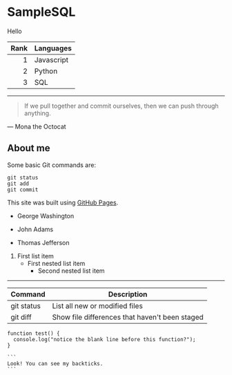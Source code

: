 # SampleSQL
Hello

| Rank | Languages |
|-----:|-----------|
|     1| Javascript|
|     2| Python    |
|     3| SQL       |

---
> If we pull together and commit ourselves, then we can push through anything.

— Mona the Octocat


## About me

<!-- TO DO: add more details about me later -->


Some basic Git commands are:
```
git status
git add
git commit
```

This site was built using [GitHub Pages](https://pages.github.com/).

- George Washington
* John Adams
+ Thomas Jefferson

1. First list item
   - First nested list item
     - Second nested list item
     
----

| Command | Description |
| --- | --- |
| git status | List all new or modified files |
| git diff | Show file differences that haven't been staged |


```
function test() {
  console.log("notice the blank line before this function?");
}
```


````
```
Look! You can see my backticks.
```
````
